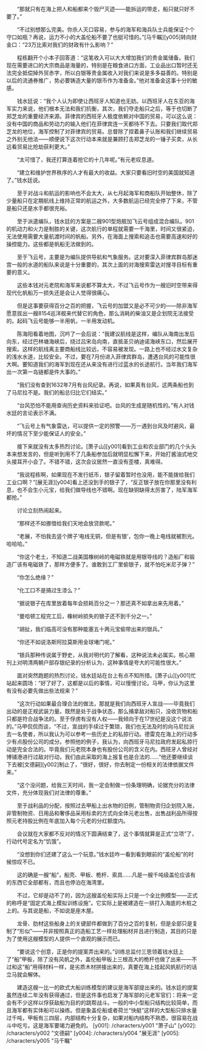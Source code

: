 　　“那就只有在海上把人和船都来个毁尸灭迹——能拆运的带走，船只就只好不要了。”

　　“不过别想那么完美。你杀人灭口容易，参与的海军和海兵队士兵能保证个个守口如瓶？再说，运力不小的大盖伦船不要了也挺可惜的。”[马千瞩][y005]转向财金口：“23万比索对我们的财政有什么影响？”

　　程栋翻开个小本子回答道：“这笔收入可以大大增加我们的贵金属储备。我们现在需要进口的大宗商品是海量的，特别是在粮食进口方面，工业品出口暂时还无法完全抵偿掉外贸赤字，所以白银等贵金属收入对我们来说是多多益善的。特别是以后的流通券推广，势必要铸造大量的银币作为准备金。”他对准备金这事十分的敏感。

　　钱水廷说：“我个人认为即使让西班牙人知道也无妨。以西班牙人在东亚的海军实力来说，他们根本无法和我们抗衡，其次，我们夺走船只之后，等于也切断了郑芝龙的重要经济来源。菲律宾的西班牙人极度依赖对中国的贸易，可以这么说：没有中国的商品和劳动力的输入他们在菲律宾连一天都待不下去。只要我们取代郑芝龙的地位，海军控制了对菲律宾的贸易。总督除了捏着鼻子认账和我们继续贸易之外别无他法——顺便说下这次行动本来就是兼顾打击郑芝龙的一锤子买卖，从长远看贸易比抢劫获利更大。”

　　“太可惜了，我还打算连着抢它的十几年呢。”有元老叹息道。

　　“建立和维护世界秩序的人才有最大的收益。大家只要看旧时空的美国就知道了。”钱水廷说。

　　至于对战斗和航运的影响也不会太大，从七月起海军和商船队开始整休，除了少量船只在定期航线上维持正常的航运之外，大多数航运已经完全停了下来，不管是船只还是水手都很充裕。

　　至于派遣编队，钱水廷的方案是二艘901型炮舰加飞云号组成混合编队。901的机动力和火力是制胜的关键，这次航行的单程就需要一千海里，时间又很紧迫，无法使用需要大量航渡时间的帆船。另外，在海面上搜索和追击也需要高速和好的操控能力。这些都是帆船无法做到的。

　　至于飞云号，主要是为编队提供导航和气象服务。这对要深入菲律宾群岛那迷宫一般的水道的船队来说是十分重要的，其次上面的对海搜索雷达对搜寻目标有重要的意义。

　　这些本钱对元老院和海军来说都不算太大，不过飞云号作为一艘旧时空带来得现代化帆船万一损失还是会让人觉得很痛心。

　　但是这事要获得百分之百的把握，飞云号的加盟又是必不可少的——除非海军愿意拔出一艘8154巡洋舰来代替它的角色，那么消耗的柴油又是企划院无法接受的。起码飞云号能够一半用帆，一半用发动机。

　　陈海阳看着地图，沉吟了一会后说：“我建议航线是这样，编队从海南出发后向东，经过巴林塘海峡后，绕过吕宋岛向南，直抵圣贝纳迪诺海峡东口，然后展开搜索。这样的航线离主要商船线比较远，不容易被发现。一路上也不经过水文复杂的浅水水道，比较安全。不过，要在7月份进入菲律宾群岛，遭遇台风的可能性很大啊。要知道我们的海军到现在还从来没有进行过蓝水的长途航行。当年我们海军出一次第一岛链都是件大事的。”

　　“我们没有查到1632年7月有台风纪录。再说，如果真有台风，这两条船也到了马尼拉不是。我们的船总归比它们结实。”

　　“台风恐怕不能用查询历史资料来验证吧。台风的生成是随机性的。”有人对钱水廷的言论表示不满。

　　“飞云号上有气象雷达，可以提供一定的预警——万一遇到台风及时避风，最坏的情况下至少能保证人的安全。”

　　接下来就没有太多热烈讨论。[萧子山][y001]看到工业和农业部门的几个头头本来想发言的，但是听到用不了几条船参加后就明显松懈下来，开始打酱油式地交头接耳开小会了。不错不错，这次会议居然一直没有歪楼，真难得。

　　“我说程栋啊，如果现在不发行纸币，银子留着暂时也没用，能不能拨给我们工业口啊？”[展无涯][y004]看上还没到手的银子了，“反正银子放在你那里没有利息，也不会生小元宝，给我们做导线也不错啊。现在缺铜缺得太厉害了，陆军海军都抢。”

　　讨论立刻热闹起来。

　　“那样还不如挪借给我们天地会放贷款呢。”

　　“老展，不怕我去竖个牌子‘电线无铜，但是有银’，包你一晚上电线就被割光。哈哈哈。”

　　“你这个老土，不知道二战美国橡树岭的电磁铁就是用银导线的？造船厂和锻造厂该有电磁铁了，那样方便多了。谁敢到工厂里偷银子，就不怕吃米尼子弹？”

　　“你怎么绝缘？”

　　“化工口不是搞过生漆么？”

　　“据说银子在库里放着每年会损耗百分之一？那还真不如拿出来先用着。”

　　“曼哈顿工程完工后，橡树岭损失的银子还不到千分之一。”

　　“胡扯，我们临高可没有那种能塞五十两元宝偷带出来的银兵。”

　　“你还不如说洛斯阿拉莫斯用金球堵门呢。”

　　“银兵那种传说属于野史，从我对明代的了解看，这种说法未必属实。核心期刊上对明清两朝户部存银纪录的分析认为，这种事情是夸大的可能性很大。”

　　面对突然跑题的热烈讨论，钱水廷站在台上有点不知所措。[萧子山][y001]忙站起来圆场：“好了好了，这都是以后的事情，可以慢慢讨论。马甲，你认为这里有没有必要先做出些法规来？”

　　“这次行动如果最合理合法的做法，那就是我们向西班牙人宣战——毕竟我们出动的是正规武装力量。既然是处于战争状态，那么捕拿敌对船只，没收货物和船只都是符合战争法的。至于俘虏有没有人权——我倾向于在17世纪是没这个说法的。”马甲侃侃而谈，“不过，宣战的手续过于繁琐，我们也无法及时的向马尼拉派去一名使者，所以我认为可以参考一些历史上的私掠行动。德雷克在海上的行动多少有点股份公司的成分。参照他的例子，我认为，向西班牙马尼拉政府发起私掠行动是完全合法的。毕竟我们元老院本身也有股份公司的含义在内。西班牙人曾经对博铺港进行过敌对行动，我们由此采取的海上报复也是合法的……”他还要继续谈下去被[文德嗣][y002]制止了，“很好，很好，你去制定一份相关的法律依据文件来。”

　　“这个没问题，给我三天时间，我一定会制做一份条理明确，论据充分的法律文件，充分体现我们对法律的尊重。”

　　至于战利品的分配，按照过去甲船上出水物的旧例，管制物资归企划院入账，非管制物资、日用品和奢侈品采用标卖的方式向全体元老出售，出售战利品所得按照元老持股比例在年底加入每个元老的分红额度内。

　　会议就在大家都不反对的情况下圆满结束了，这个事情就算是正式“立项”了，行动代号定名为“饥饿”。

　　“没想到你们还建了这么一个玩意。”钱水廷咋一看到看到眼前的“盖伦船”的时候惊叹不已。

　　这的确是一艘“船”，船壳、甲板、桅杆、索具……凡是一艘千吨级盖伦应该有的东西它全部都有，而且也停泊在海湾里。

　　不过，它却是动不了的，因为这艘盖伦船实际上只是一个全比例模型——正式的称呼是“固定式海上模拟训练设施”。它实际上是被建造在一排打入海底的木桩之上的。与其说是船，不如说是座木屋。

　　龙骨、肋材这些船身上的关键部件都做到了百分之百的复制，但是全部只是复制了“形似”——并非按照真正的造船工艺一样处理船材并且进行制造，其目的只是为了使用这艘模型的人提供一个直观的展示而已。

　　“要说这个创意，正是你的提案弄出来的。”训练总监付三思领着钱水廷上了“船”甲板，除了没有风帆之外，盖伦船甲板上三根高大的桅杆也做了出来——不过和这“船”用得材料一样，是劣质木材拼接出来的，真要在海上挂起风帆航行的话立马就会解体。

　　建造这艘一比一的欧式大船训练模型的建议是海军部提出来的。钱水廷的提案虽然连续二年没有获得通过，但是这件事也启发了海军部的元老军官们：将来一定会有不少这样以俘获敌船为目的的跳帮战斗。一般的中小型船只结构比较简单，而且海军都有实体船可以操练。但是象盖伦船或者荷兰“快艇”这样的大型船只排水量过千吨，甲板有三四层，内部结构十分复杂，如果对船内结构不熟悉，很容易在战斗中吃亏。这是海军要竭力避免的。
[y001]: /characters/y001 "萧子山"
[y002]: /characters/y002 "文德嗣"
[y004]: /characters/y004 "展无涯"
[y005]: /characters/y005 "马千瞩"
